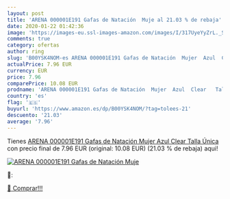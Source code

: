 ```yaml
---
layout: post
title: 'ARENA 000001E191 Gafas de Natación  Muje al 21.03 % de rebaja'
date: 2020-01-22 01:42:36
image: 'https://images-eu.ssl-images-amazon.com/images/I/317UyeYyZrL._SL200_.jpg'
comments: true
category: ofertas
author: ring
slug: 'B00YSK4NOM-es ARENA 000001E191 Gafas de Natación  Mujer  Azul  Clear   Talla Única'
actualPrice: 7.96 EUR
currency: EUR
price: 7.96
comparePrice: 10.08 EUR
prodname: 'ARENA 000001E191 Gafas de Natación  Mujer  Azul  Clear   Talla Única'
country: 'es'
flag: '🇪🇸'
buyurl: 'https://www.amazon.es/dp/B00YSK4NOM/?tag=tolees-21'
descuento: '21.03'
average: '7.96'
---
```


Tienes [ARENA 000001E191 Gafas de Natación  Mujer  Azul  Clear   Talla Única](https://www.amazon.es/dp/B00YSK4NOM/?tag=tolees-21) con precio final de  7.96 EUR (original: 10.08 EUR) (21.03 %  de rebaja) aqui!

[![ARENA 000001E191 Gafas de Natación  Muje](https://images-eu.ssl-images-amazon.com/images/I/317UyeYyZrL._SL200_.jpg)](https://www.amazon.es/dp/B00YSK4NOM/?tag=tolees-21)

🔎:


[🛒 Comprar!!!](https://www.amazon.es/dp/B00YSK4NOM/?tag=tolees-21)
